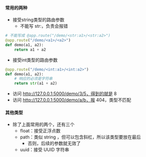 #### 常用的两种
- 接受string类型的路由参数
  - 不能写 str:，负责会报错
```py
# 不能写成 @app.route("/demo/<str:a1>/<str:a2>")
@app.route("/demo/<a1>/<a2>")
def demo(a1, a2):
    return a1 + a2
```


- 接受int类型的路由参数
```py
@app.route("/demo/<int:a1>/<int:a2>")
def demo(a1, a2):
    # 响应的必须是字符串
    return str(a1 + a2)
```
- 访问 http://127.0.0.1:5000/demo/3/5，得到的就是 8
- 访问 http://127.0.0.1:5000/demo/a/b，报 404，类型不匹配


#### 其他类型
- 除了上面常用的两个，还有三个
    - float：接受正浮点数
    - path：类似 string ，但可以包含斜杠，所以该类型要放在最后
      - 否则，后续的参数就无效了
    - uuid：接受 UUID 字符串